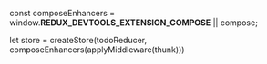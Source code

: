 const composeEnhancers = window.__REDUX_DEVTOOLS_EXTENSION_COMPOSE__ || compose;

let store = createStore(todoReducer, composeEnhancers(applyMiddleware(thunk)))
